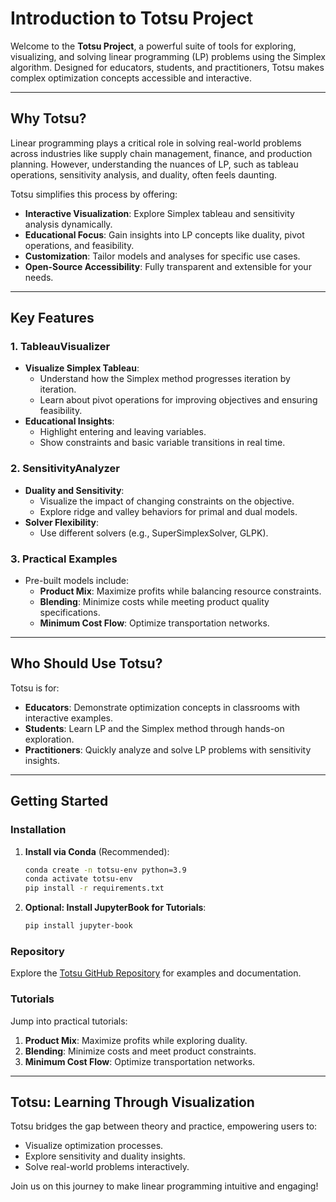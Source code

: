 # Introduction to Totsu Project

Welcome to the **Totsu Project**, a powerful suite of tools for exploring, visualizing, and solving linear programming (LP) problems using the Simplex algorithm. Designed for educators, students, and practitioners, Totsu makes complex optimization concepts accessible and interactive.

---

## **Why Totsu?**

Linear programming plays a critical role in solving real-world problems across industries like supply chain management, finance, and production planning. However, understanding the nuances of LP, such as tableau operations, sensitivity analysis, and duality, often feels daunting.

Totsu simplifies this process by offering:
- **Interactive Visualization**: Explore Simplex tableau and sensitivity analysis dynamically.
- **Educational Focus**: Gain insights into LP concepts like duality, pivot operations, and feasibility.
- **Customization**: Tailor models and analyses for specific use cases.
- **Open-Source Accessibility**: Fully transparent and extensible for your needs.

---

## **Key Features**

### 1. **TableauVisualizer**
- **Visualize Simplex Tableau**:
  - Understand how the Simplex method progresses iteration by iteration.
  - Learn about pivot operations for improving objectives and ensuring feasibility.
- **Educational Insights**:
  - Highlight entering and leaving variables.
  - Show constraints and basic variable transitions in real time.

### 2. **SensitivityAnalyzer**
- **Duality and Sensitivity**:
  - Visualize the impact of changing constraints on the objective.
  - Explore ridge and valley behaviors for primal and dual models.
- **Solver Flexibility**:
  - Use different solvers (e.g., SuperSimplexSolver, GLPK).

### 3. **Practical Examples**
- Pre-built models include:
  - **Product Mix**: Maximize profits while balancing resource constraints.
  - **Blending**: Minimize costs while meeting product quality specifications.
  - **Minimum Cost Flow**: Optimize transportation networks.

---

## **Who Should Use Totsu?**

Totsu is for:
- **Educators**: Demonstrate optimization concepts in classrooms with interactive examples.
- **Students**: Learn LP and the Simplex method through hands-on exploration.
- **Practitioners**: Quickly analyze and solve LP problems with sensitivity insights.

---

## **Getting Started**

### Installation

1. **Install via Conda** (Recommended):
   ```bash
   conda create -n totsu-env python=3.9
   conda activate totsu-env
   pip install -r requirements.txt
   ```

2. **Optional: Install JupyterBook for Tutorials**:
   ```bash
   pip install jupyter-book
   ```

### Repository
Explore the [Totsu GitHub Repository](https://github.com/your-repo-url) for examples and documentation.

### Tutorials
Jump into practical tutorials:
1. **Product Mix**: Maximize profits while exploring duality.
2. **Blending**: Minimize costs and meet product constraints.
3. **Minimum Cost Flow**: Optimize transportation networks.

---

## **Totsu: Learning Through Visualization**

Totsu bridges the gap between theory and practice, empowering users to:
- Visualize optimization processes.
- Explore sensitivity and duality insights.
- Solve real-world problems interactively.

Join us on this journey to make linear programming intuitive and engaging!

